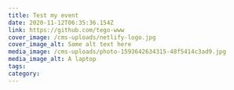 ```yaml
---
title: Test my event
date: 2020-11-12T06:35:36.154Z
link: https://github.com/tego-www
cover_image: /cms-uploads/netlify-logo.jpg
cover_image_alt: Some alt text here
media_image: /cms-uploads/photo-1593642634315-48f5414c3ad9.jpg
media_image_alt: A laptop
tags:
category:
---
```

